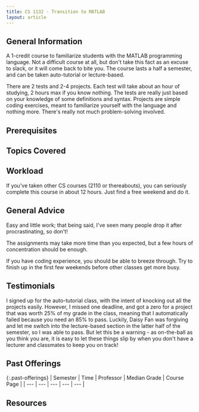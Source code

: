 ```yaml
---
title: CS 1132 - Transition to MATLAB
layout: article
---
```


## General Information

A 1-credit course to familiarize students with the MATLAB programming language. Not a difficult course at all, but don't take this fact as an excuse to slack, or it will come back to bite you. The course lasts a half a semester, and can be taken auto-tutorial or lecture-based.

There are 2 tests and 2-4 projects. Each test will take about an hour of studying, 2 hours max if you know nothing. The tests are really just based on your knowledge of some definitions and syntax. Projects are simple coding exercises, meant to familiarize yourself with the language and nothing more. There's really not much problem-solving involved.

## Prerequisites

## Topics Covered

## Workload

If you've taken other CS courses (2110 or thereabouts), you can seriously complete this course in about 12 hours. Just find a free weekend and do it.

## General Advice

Easy and little work; that being said, I've seen many people drop it after procrastinating, so don't!

The assignments may take more time than you expected, but a few hours of concentration should be enough.

If you have coding experience, you should be able to breeze through. Try to finish up in the first few weekends before other classes get more busy.

## Testimonials

I signed up for the auto-tutorial class, with the intent of knocking out all the projects easily. However, I missed one deadline, and got a zero for a project that was worth 25% of my grade in the class, meaning that I automatically failed because you need an 85% to pass. Luckily, Daisy Fan was forgiving and let me switch into the lecture-based section in the latter half of the semester, so I was able to pass. But let this be a warning - as on-the-ball as you think you are, it is easy to let these things slip by when you don't have a lecturer and classmates to keep you on track!

## Past Offerings

{:.past-offerings}
 | Semester | Time | Professor | Median Grade | Course Page | 
 | --- | --- | --- | --- | --- | 

## Resources
